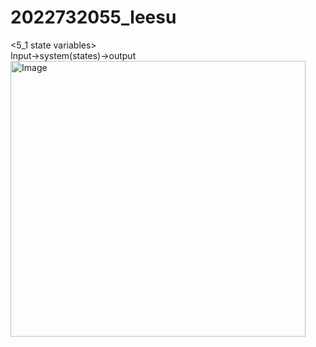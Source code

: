 # 2022732055_leesu
<5_1 state variables>  
Input->system(states)->output
<img width="472" height="441" alt="Image" src="https://github.com/user-attachments/assets/da3b119c-5688-4828-a62c-0707450b86fc" />
